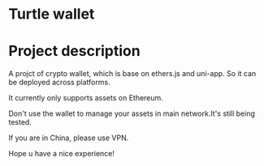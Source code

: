 # Turtle wallet

# Project description
A projct of crypto wallet, which is base on ethers.js and uni-app. So it can be deployed across platforms.

It currently only supports assets on Ethereum.

Don't use the wallet to manage your assets in main network.It's still being tested.

If you are in China, please use VPN.

Hope u have a nice experience!
